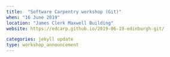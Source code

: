 ```yaml
---
title:  "Software Carpentry workshop (Git)"
when: "16 June 2019"
location: "James Clerk Maxwell Building"
website: https://edcarp.github.io/2019-06-19-edinburgh-git/

categories: jekyll update
type: workshop_announcement
---
```


